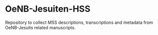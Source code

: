# OeNB-Jesuiten-HSS
Repository to collect MSS descriptions, transcriptions and metadata from OeNB-Jesuits related manuscripts.
